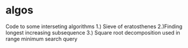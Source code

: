 # algos
Code to some interseting algorithms
1.) Sieve of eratosthenes
2.)Finding longest increasing subsequence
3.) Square root decomposition used in range minimum search query
